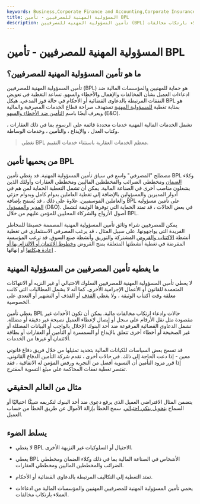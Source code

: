 ```yaml
---
keywords: Business,Corporate Finance and Accounting,Corporate Insurance
title: المسؤولية المهنية للمصرفيين - تأمين BPL
description: تأمين المسؤولية المهنية للمصرفيين (BPL) هو حماية مالية للعاملين في الصناعة المصرفية ضد ادعاءات العملاء بارتكاب مخالفات.
---
```


# المسؤولية المهنية للمصرفيين - تأمين BPL
## ما هو تأمين المسؤولية المهنية للمصرفيين؟

تأمين المسؤولية المهنية للمصرفيين (BPL) هو حماية للمهنيين والمؤسسات المالية ضد ادعاءات العميل بشأن المخالفات والإهمال والأخطاء والسهو. تساعد التغطية في تعويض النفقات المرتبطة بالدعاوى القضائية أو الأحكام في حالة فوز المدعي. هيكل BPL هو بمثابة تغطية [للمسؤولية المهنية](/professional-liability-insurance) تستهدف صراحة قطاع الخدمات المصرفية والمالية ويعرف أيضًا باسم [التأمين ضد الأخطاء والسهو](/errors-omissions-insurance) (E&O).

تشمل الخدمات المالية المهنية خدمات محددة قائمة على الرسوم بما في ذلك العقارات ، وكتاب العدل ، والإيداع ، والتأمين ، وخدمات الوساطة.

> تغطي BPL معظم الخدمات العقارية باستثناء خدمات التقييم.

>

## من يحميها تأمين BPL

مصطلح "المصرفي" واسع في سياق تأمين المسؤولية المهنية. قد يغطي تأمين BPL وكلاء [الضمان](/escrow) ومخططي الضرائب والمخططين الماليين ومخططي العقارات وأولئك الذين يشغلون مناصب أخرى في الصناعة المالية. يمكن أن تشمل التغطية الحماية لمن هم في أدوار المديرين والمسؤولين بالإضافة إلى تغطية العاملين بدوام كامل وبدوام جزئي والعاملين الموسميين. علاوة على ذلك ، قد يُسمح بإضافة BPL على تأمين مسؤولية [المدير](/directors-and-officers-liability-insurance) [والمسؤول](/directors-and-officers-liability-insurance) (D&O). في بعض الحالات ، قد تمتد الحماية التي توفرها الوثيقة لتشمل أصول الأزواج والشركاء المحليين للمؤمن عليهم من خلال BPL.

يمكن للمصرفيين شراء وثائق تأمين المسؤولية المهنية المصممة خصيصًا للمخاطر الفريدة التي يواجهونها. على سبيل المثال ، قد يرغب المصرفي الاستثماري في تغطية أنشطة [الاكتتاب والقروض](/underwriting) المشتركة والتوريق وأنشطة صنع السوق. قد ترغب المؤسسة المقرضة في تغطية أنشطتها المتعلقة بمنح القروض [وخطوط الائتمان أو الالتزام بها أو](/lineofcredit) [إعادة هيكلتها](/restructuring) أو إنهائها .

## ما يغطيه تأمين المصرفيين من المسؤولية المهنية

لا يغطي تأمين المسؤولية المهنية للمصرفيين السلوك الاحتيالي أو غير النزيه أو الانتهاكات المتعمدة للقانون أو الأعمال الإجرامية الأخرى. كما أنه لا يشمل المطالبات التي كانت معلقة وقت اكتتاب الوثيقة ، ولا يغطي [القذف](/libel) أو القذف أو التشهير أو التعدي على الخصوصية.

يغطي تأمين BPL حالات وادعاء ارتكاب مخالفات مالية. يمكن أن تكون الأحداث غير مقصودة مثل نقل الأرقام على سجل أو إيصال لإعطاء العميل نصيحة غير دقيقة أو مضللة. تشمل الدعاوى القضائية المرفوعة ضد أحد البنوك الإخلال بالواجب أو البيانات المضللة أو غير الصحيحة أو أخطاء أخرى تتعلق بالإيداع أو السمسرة أو التأمين أو العقارات أو بطاقة الائتمان أو غيرها من الخدمات.

قد تسمح بعض السياسات للكيانات المالية بتحديد تمثيلها من خلال فريق دفاع قانوني معين - إذا دعت الحاجة إلى ذلك. في حالات أخرى ، تقدم شركة التأمين الدفاع القانوني. إذا قرر مزود التأمين أن التسوية أفضل من التجربة ورفض المؤمن له الاتفاقية ، فقد تقتصر تغطية نفقات المحاكمة على مبلغ التسوية المقترح.

## مثال من العالم الحقيقي

يتضمن المثال الافتراضي العميل الذي يرفع دعوى ضد أحد البنوك لتكريمه شيكًا احتياليًا أو السماح [بتحويل بنكي احتيالي](/wiretransfer). سمح الخطأ بإزالة الأموال عن طريق الخطأ من حساب العميل.

## يسلط الضوء

- لا يغطي BPL الاحتيال أو السلوكيات غير النزيهة الأخرى.

- يغطي BPL الأشخاص في الصناعة المالية بما في ذلك وكلاء الضمان ومخططي الضرائب والمخططين الماليين ومخططي العقارات.

- تمتد التغطية إلى التكاليف المرتبطة بالدعاوى القضائية أو الأحكام.

- يحمي تأمين المسؤولية المهنية للمصرفيين المهنيين والمؤسسات المالية من ادعاءات العملاء بارتكاب مخالفات.

